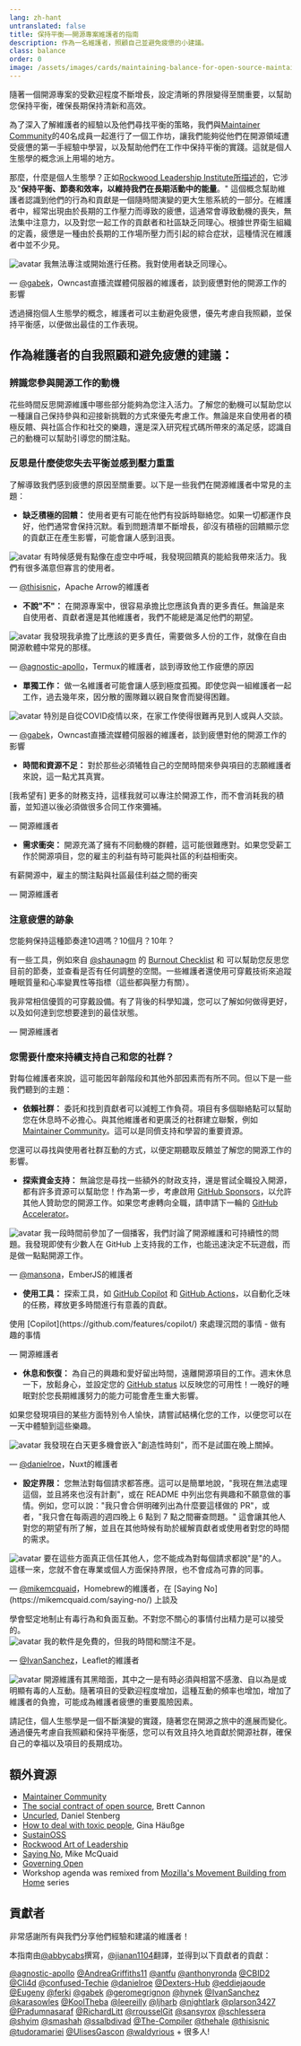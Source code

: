 ```yaml
---
lang: zh-hant
untranslated: false
title: 保持平衡——開源專案維護者的指南
description: 作為一名維護者，照顧自己並避免疲憊的小建議。
class: balance
order: 0
image: /assets/images/cards/maintaining-balance-for-open-source-maintainers.png
---
```


隨著一個開源專案的受歡迎程度不斷增長，設定清晰的界限變得至關重要，以幫助您保持平衡，確保長期保持清新和高效。

為了深入了解維護者的經驗以及他們尋找平衡的策略，我們與<a href="http://maintainers.github.com/">Maintainer Community</a>的40名成員一起進行了一個工作坊，讓我們能夠從他們在開源領域遭受疲憊的第一手經驗中學習，以及幫助他們在工作中保持平衡的實踐。這就是個人生態學的概念派上用場的地方。

那麼，什麼是個人生態學？正如<a href="https://rockwoodleadership.org/nonprofit-four-day-workweek-can-take-care-still-change-world/#:~:text=personal%20ecology%3A%20maintaining%20balance%2C%20pacing%20and%20efficiency%20to%20sustain%20your%20energy%20over%20a%20lifetime%20of%20activism">Rockwood Leadership Institute所描述的</a>，它涉及"<strong>保持平衡、節奏和效率，以維持我們在長期活動中的能量</strong>。" 這個概念幫助維護者認識到他們的行為和貢獻是一個隨時間演變的更大生態系統的一部分。在維護者中，經常出現由於長期的工作壓力而導致的疲憊，這通常會導致動機的喪失，無法集中注意力，以及對您一起工作的貢獻者和社區缺乏同理心。根據世界衛生組織的定義，疲憊是一種由於長期的工作場所壓力而引起的綜合症狀，這種情況在維護者中並不少見。

<aside markdown="1" class="pquote">
  <img src="https://avatars.githubusercontent.com/gabek?s=180" class="pquote-avatar" alt="avatar">
  我無法專注或開始進行任務。我對使用者缺乏同理心。
  <p markdown="1" class="pquote-credit">
— <a href="https://github.com/gabek">@gabek</a>，Owncast直播流媒體伺服器的維護者，談到疲憊對他的開源工作的影響
  </p>
</aside>

透過擁抱個人生態學的概念，維護者可以主動避免疲憊，優先考慮自我照顧，並保持平衡感，以便做出最佳的工作表現。

## 作為維護者的自我照顧和避免疲憊的建議：

### 辨識您參與開源工作的動機

花些時間反思開源維護中哪些部分能夠為您注入活力。了解您的動機可以幫助您以一種讓自己保持參與和迎接新挑戰的方式來優先考慮工作。無論是來自使用者的積極反饋、與社區合作和社交的樂趣，還是深入研究程式碼所帶來的滿足感，認識自己的動機可以幫助引導您的關注點。

### 反思是什麼使您失去平衡並感到壓力重重

了解導致我們感到疲憊的原因至關重要。以下是一些我們在開源維護者中常見的主題：

* **缺乏積極的回饋：** 使用者更有可能在他們有投訴時聯絡您。如果一切都運作良好，他們通常會保持沉默。看到問題清單不斷增長，卻沒有積極的回饋顯示您的貢獻正在產生影響，可能會讓人感到沮喪。

<aside markdown="1" class="pquote">
  <img src="https://avatars.githubusercontent.com/thisisnic?s=180" class="pquote-avatar" alt="avatar">
  有時候感覺有點像在虛空中呼喊，我發現回饋真的能給我帶來活力。我們有很多滿意但寡言的使用者。
  <p markdown="1" class="pquote-credit">
— <a href="https://github.com/thisisnic">@thisisnic</a>，Apache Arrow的維護者
  </p>
</aside>

* **不說"不"：** 在開源專案中，很容易承擔比您應該負責的更多責任。無論是來自使用者、貢獻者還是其他維護者，我們不能總是滿足他們的期望。

<aside markdown="1" class="pquote">
  <img src="https://avatars.githubusercontent.com/agnostic-apollo?s=180" class="pquote-avatar" alt="avatar">
  我發現我承擔了比應該的更多責任，需要做多人份的工作，就像在自由開源軟體中常見的那樣。
  <p markdown="1" class="pquote-credit">
— <a href="https://github.com/agnostic-apollo">@agnostic-apollo</a>，Termux的維護者，談到導致他工作疲憊的原因
  </p>
</aside>

* **單獨工作：** 做一名維護者可能會讓人感到極度孤獨。即使您與一組維護者一起工作，過去幾年來，因分散的團隊難以親自聚會而變得困難。

<aside markdown="1" class="pquote">
  <img src="https://avatars.githubusercontent.com/gabek?s=180" class="pquote-avatar" alt="avatar">
  特別是自從COVID疫情以來，在家工作使得很難再見到人或與人交談。
  <p markdown="1" class="pquote-credit">
— <a href="https://github.com/gabek">@gabek</a>，Owncast直播流媒體伺服器的維護者，談到疲憊對他的開源工作的影響
  </p>
</aside>

* **時間和資源不足：** 對於那些必須犧牲自己的空閒時間來參與項目的志願維護者來說，這一點尤其真實。

<aside markdown="1" class="pquote">
  [我希望有] 更多的財務支持，這樣我就可以專注於開源工作，而不會消耗我的積蓄，並知道以後必須做很多合同工作來彌補。
  <p markdown="1" class="pquote-credit">
— 開源維護者
  </p>
</aside>

* **需求衝突：** 開源充滿了擁有不同動機的群體，這可能很難應對。如果您受薪工作於開源項目，您的雇主的利益有時可能與社區的利益相衝突。

<aside markdown="1" class="pquote">
  有薪開源中，雇主的關注點與社區最佳利益之間的衝突
  <p markdown="1" class="pquote-credit">
— 開源維護者
  </p>
</aside>

### 注意疲憊的跡象

您能夠保持這種節奏達10週嗎？10個月？10年？

有一些工具，例如來自 [@shaunagm](https://github.com/shaunagm) 的 [Burnout Checklist](https://governingopen.com/resources/signs-of-burnout-checklist.html) 和 可以幫助您反思您目前的節奏，並查看是否有任何調整的空間。一些維護者還使用可穿戴技術來追蹤睡眠質量和心率變異性等指標（這些都與壓力有關）。

<aside markdown="1" class="pquote">
 我非常相信優質的可穿戴設備。有了背後的科學知識，您可以了解如何做得更好，以及如何達到您想要達到的最佳狀態。
  <p markdown="1" class="pquote-credit">
— 開源維護者
  </p>
</aside>

### 您需要什麼來持續支持自己和您的社群？

對每位維護者來說，這可能因年齡階段和其他外部因素而有所不同。但以下是一些我們聽到的主題：

* **依賴社群：** 委託和找到貢獻者可以減輕工作負荷。項目有多個聯絡點可以幫助您在休息時不必擔心。與其他維護者和更廣泛的社群建立聯繫，例如 [Maintainer Community](http://maintainers.github.com/)。這可以是同儕支持和學習的重要資源。

您還可以尋找與使用者社群互動的方式，以便定期聽取反饋並了解您的開源工作的影響。

* **探索資金支持：** 無論您是尋找一些額外的財政支持，還是嘗試全職投入開源，都有許多資源可以幫助您！作為第一步，考慮啟用 [GitHub Sponsors](https://github.com/sponsors)，以允許其他人贊助您的開源工作。如果您考慮轉向全職，請申請下一輪的 [GitHub Accelerator](http://accelerator.github.com/)。

<aside markdown="1" class="pquote">
  <img src="https://avatars.githubusercontent.com/mansona?s=180" class="pquote-avatar" alt="avatar">
 我一段時間前參加了一個播客，我們討論了開源維護和可持續性的問題。我發現即使有少數人在 GitHub 上支持我的工作，也能迅速決定不玩遊戲，而是做一點點開源工作。
  <p markdown="1" class="pquote-credit">
— <a href="https://github.com/mansona">@mansona</a>，EmberJS的維護者
  </p>
</aside>

* **使用工具：** 探索工具，如 [GitHub Copilot](https://github.com/features/copilot/) 和 [GitHub Actions](https://github.com/features/actions)，以自動化乏味的任務，釋放更多時間進行有意義的貢獻。

<aside markdown="1" class="pquote">
 使用 [Copilot](https://github.com/features/copilot/) 來處理沉悶的事情 - 做有趣的事情
  <p markdown="1" class="pquote-credit">
— 開源維護者
  </p>
</aside>

* **休息和恢復：** 為自己的興趣和愛好留出時間，遠離開源項目的工作。週末休息一下，放鬆身心，並設定您的 [GitHub status](https://docs.github.com/account-and-profile/setting-up-and-managing-your-github-profile/customizing-your-profile/personalizing-your-profile#setting-a-status) 以反映您的可用性！一晚好的睡眠對於您長期維護努力的能力可能會產生重大影響。

如果您發現項目的某些方面特別令人愉快，請嘗試結構化您的工作，以便您可以在一天中體驗到這些樂趣。

<aside markdown="1" class="pquote">
  <img src="https://avatars.githubusercontent.com/danielroe?s=180" class="pquote-avatar" alt="avatar">
 我發現在白天更多機會嵌入"創造性時刻"，而不是試圖在晚上關掉。
  <p markdown="1" class="pquote-credit">
— <a href="https://github.com/danielroe">@danielroe</a>，Nuxt的維護者
  </p>
</aside>

* **設定界限：** 您無法對每個請求都答應。這可以是簡單地說，"我現在無法處理這個，並且將來也沒有計劃"，或在 README 中列出您有興趣和不願意做的事情。例如，您可以說："我只會合併明確列出為什麼要這樣做的 PR"，或者，"我只會在每兩週的週四晚上 6 點到 7 點之間審查問題。" 這會讓其他人對您的期望有所了解，並且在其他時候有助於緩解貢獻者或使用者對您的時間的需求。

<aside markdown="1" class="pquote">
  <img src="https://avatars.githubusercontent.com/mikemcquaid?s=180" class="pquote-avatar" alt="avatar">
要在這些方面真正信任其他人，您不能成為對每個請求都說"是"的人。這樣一來，您就不會在專業或個人方面保持界限，也不會成為可靠的同事。
  <p markdown="1" class="pquote-credit">
— <a href="https://github.com/mikemcquaid">@mikemcquaid</a>，Homebrew的維護者，在 [Saying No](https://mikemcquaid.com/saying-no/) 上談及

  </p>
</aside>
學會堅定地制止有毒行為和負面互動。不對您不關心的事情付出精力是可以接受的。

<aside markdown="1" class="pquote">
  <img src="https://avatars.githubusercontent.com/IvanSanchez?s=180" class="pquote-avatar" alt="avatar">
我的軟件是免費的，但我的時間和關注不是。
  <p markdown="1" class="pquote-credit">
— <a href="https://github.com/IvanSanchez">@IvanSanchez</a>，Leaflet的維護者
  </p>
</aside>

<aside markdown="1" class="pquote">
  <img src="https://avatars.githubusercontent.com/foosel?s=180" class="pquote-avatar" alt="avatar">
開源維護有其黑暗面，其中之一是有時必須與相當不感激、自以為是或明顯有毒的人互動。隨著項目的受歡迎程度增加，這種互動的頻率也增加，增加了維護者的負擔，可能成為維護者疲憊的重要風險因素。
  </p>
</aside>

請記住，個人生態學是一個不斷演變的實踐，隨著您在開源之旅中的進展而變化。通過優先考慮自我照顧和保持平衡感，您可以有效且持久地貢獻於開源社群，確保自己的幸福以及項目的長期成功。

## 額外資源

* [Maintainer Community](http://maintainers.github.com/)
* [The social contract of open source](https://snarky.ca/the-social-contract-of-open-source/), Brett Cannon
* [Uncurled](https://daniel.haxx.se/uncurled/), Daniel Stenberg 
* [How to deal with toxic people](https://www.youtube.com/watch?v=7lIpP3GEyXs), Gina Häußge
* [SustainOSS](https://sustainoss.org/)
* [Rockwood Art of Leadership](https://rockwoodleadership.org/art-of-leadership/)
* [Saying No](https://mikemcquaid.com/saying-no/), Mike McQuaid
* [Governing Open](https://governingopen.com/)
* Workshop agenda was remixed from [Mozilla's Movement Building from Home](https://foundation.mozilla.org/en/blog/its-a-wrap-movement-building-from-home/) series

## 貢獻者

非常感謝所有與我們分享他們經驗和建議的維護者！

本指南由[@abbycabs](https://github.com/abbycabs)撰寫，[@jianan1104](https://github.com/jianan1104)翻譯，並得到以下貢獻者的貢獻：

[@agnostic-apollo](https://github.com/agnostic-apollo)
[@AndreaGriffiths11](https://github.com/AndreaGriffiths11)
[@antfu](https://github.com/antfu)
[@anthonyronda](https://github.com/anthonyronda)
[@CBID2](https://github.com/CBID2)
[@Cli4d](https://github.com/Cli4d)
[@confused-Techie](https://github.com/confused-Techie)
[@danielroe](https://github.com/danielroe)
[@Dexters-Hub](https://github.com/Dexters-Hub)
[@eddiejaoude](https://github.com/eddiejaoude)
[@Eugeny](https://github.com/Eugeny)
[@ferki](https://github.com/ferki)
[@gabek](https://github.com/gabek)
[@geromegrignon](https://github.com/geromegrignon)
[@hynek](https://github.com/hynek)
[@IvanSanchez](https://github.com/IvanSanchez)
[@karasowles](https://github.com/karasowles)
[@KoolTheba](https://github.com/KoolTheba)
[@leereilly](https://github.com/leereilly)
[@ljharb](https://github.com/ljharb)
[@nightlark](https://github.com/nightlark)
[@plarson3427](https://github.com/plarson3427)
[@Pradumnasaraf](https://github.com/Pradumnasaraf)
[@RichardLitt](https://github.com/RichardLitt)
[@rrousselGit](https://github.com/rrousselGit)
[@sansyrox](https://github.com/sansyrox)
[@schlessera](https://github.com/schlessera)
[@shyim](https://github.com/shyim)
[@smashah](https://github.com/smashah)
[@ssalbdivad](https://github.com/ssalbdivad)
[@The-Compiler](https://github.com/The-Compiler)
[@thehale](https://github.com/thehale)
[@thisisnic](https://github.com/thisisnic)
[@tudoramariei](https://github.com/tudoramariei)
[@UlisesGascon](https://github.com/UlisesGascon)
[@waldyrious](https://github.com/waldyrious) + 很多人!

